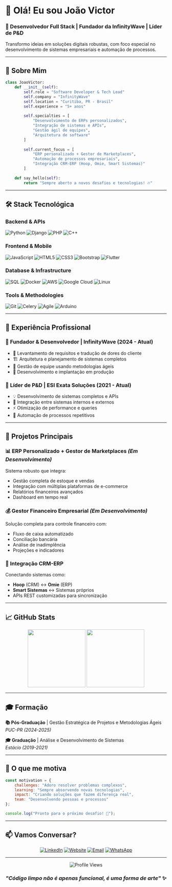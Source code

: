 # 👋 Olá! Eu sou João Victor

### 🚀 Desenvolvedor Full Stack | Fundador da InfinityWave | Líder de P&D

Transformo ideias em soluções digitais robustas, com foco especial no desenvolvimento de sistemas empresariais e automação de processos.

---

## 🎯 Sobre Mim

```python
class JoaoVictor:
    def __init__(self):
        self.role = "Software Developer & Tech Lead"
        self.company = "InfinityWave"
        self.location = "Curitiba, PR - Brasil"
        self.experience = "5+ anos"
        
        self.specialties = [
            "Desenvolvimento de ERPs personalizados",
            "Integração de sistemas e APIs",
            "Gestão ágil de equipes",
            "Arquitetura de software"
        ]
        
        self.current_focus = [
            "ERP personalizado + Gestor de Marketplaces",
            "Automação de processos empresariais",
            "Integração CRM-ERP (Hoop, Omie, Smart Sistemas)"
        ]
    
    def say_hello(self):
        return "Sempre aberto a novos desafios e tecnologias! 🔥"
```

---

## 🛠️ Stack Tecnológica

### **Backend & APIs**
![Python](https://img.shields.io/badge/Python-3776AB?style=for-the-badge&logo=python&logoColor=white)
![Django](https://img.shields.io/badge/Django-092E20?style=for-the-badge&logo=django&logoColor=white)
![PHP](https://img.shields.io/badge/PHP-777BB4?style=for-the-badge&logo=php&logoColor=white)
![C++](https://img.shields.io/badge/C++-00599C?style=for-the-badge&logo=cplusplus&logoColor=white)

### **Frontend & Mobile**
![JavaScript](https://img.shields.io/badge/JavaScript-F7DF1E?style=for-the-badge&logo=javascript&logoColor=black)
![HTML5](https://img.shields.io/badge/HTML5-E34F26?style=for-the-badge&logo=html5&logoColor=white)
![CSS3](https://img.shields.io/badge/CSS3-1572B6?style=for-the-badge&logo=css3&logoColor=white)
![Bootstrap](https://img.shields.io/badge/Bootstrap-563D7C?style=for-the-badge&logo=bootstrap&logoColor=white)
![Flutter](https://img.shields.io/badge/Flutter-02569B?style=for-the-badge&logo=flutter&logoColor=white)

### **Database & Infrastructure**
![SQL](https://img.shields.io/badge/SQL-4479A1?style=for-the-badge&logo=mysql&logoColor=white)
![Docker](https://img.shields.io/badge/Docker-2496ED?style=for-the-badge&logo=docker&logoColor=white)
![AWS](https://img.shields.io/badge/AWS-232F3E?style=for-the-badge&logo=amazon-aws&logoColor=white)
![Google Cloud](https://img.shields.io/badge/Google_Cloud-4285F4?style=for-the-badge&logo=google-cloud&logoColor=white)
![Linux](https://img.shields.io/badge/Linux-FCC624?style=for-the-badge&logo=linux&logoColor=black)

### **Tools & Methodologies**
![Git](https://img.shields.io/badge/Git-F05032?style=for-the-badge&logo=git&logoColor=white)
![Celery](https://img.shields.io/badge/Celery-37B24D?style=for-the-badge&logo=celery&logoColor=white)
![Agile](https://img.shields.io/badge/Agile-0052CC?style=for-the-badge&logo=agile&logoColor=white)
![Arduino](https://img.shields.io/badge/Arduino-00979D?style=for-the-badge&logo=arduino&logoColor=white)

---

## 💼 Experiência Profissional

### 🏢 **Fundador & Desenvolvedor** | InfinityWave (2024 - Atual)
- 🎯 Levantamento de requisitos e tradução de dores do cliente
- 🏗️ Arquitetura e planejamento de sistemas completos
- 👥 Gestão de equipe usando metodologias ágeis
- 🚀 Desenvolvimento e implantação em produção

### 🏢 **Líder de P&D** | ESI Exata Soluções (2021 - Atual)
- 💡 Desenvolvimento de sistemas completos e APIs
- 🔗 Integração entre sistemas internos e externos
- ⚡ Otimização de performance e queries
- 🤖 Automação de processos repetitivos

---

## 🚀 Projetos Principais

### 📊 **ERP Personalizado + Gestor de Marketplaces** *(Em Desenvolvimento)*
Sistema robusto que integra:
- Gestão completa de estoque e vendas
- Integração com múltiplas plataformas de e-commerce
- Relatórios financeiros avançados
- Dashboard em tempo real

### 💰 **Gestor Financeiro Empresarial** *(Em Desenvolvimento)*
Solução completa para controle financeiro com:
- Fluxo de caixa automatizado
- Conciliação bancária
- Análise de inadimplência
- Projeções e indicadores

### 🔗 **Integração CRM-ERP**
Conectando sistemas como:
- **Hoop** (CRM) ↔ **Omie** (ERP)
- **Smart Sistemas** ↔ Sistemas próprios
- APIs REST customizadas para sincronização

---

## 📈 GitHub Stats

<div align="center">
  <img height="180em" src="https://github-readme-stats.vercel.app/api?username=jvicctor&show_icons=true&theme=dark&include_all_commits=true&count_private=true"/>
  <img height="180em" src="https://github-readme-stats.vercel.app/api/top-langs/?username=jvicctor&layout=compact&langs_count=7&theme=dark"/>
</div>

---

## 🎓 Formação

**📚 Pós-Graduação** | Gestão Estratégica de Projetos e Metodologias Ágeis  
*PUC-PR (2024-2025)*

**🎓 Graduação** | Análise e Desenvolvimento de Sistemas  
*Estácio (2019-2021)*

---

## 🌟 O que me motiva

```javascript
const motivation = {
    challenges: "Adoro resolver problemas complexos",
    learning: "Sempre absorvendo novas tecnologias",
    impact: "Criando soluções que fazem diferença real",
    team: "Desenvolvendo pessoas e processos"
};

console.log("Pronto para o próximo desafio! 🚀");
```

---

## 📫 Vamos Conversar?

<div align="center">

[![LinkedIn](https://img.shields.io/badge/LinkedIn-0077B5?style=for-the-badge&logo=linkedin&logoColor=white)](https://www.linkedin.com/in/jvicctor/)
[![Website](https://img.shields.io/badge/Website-FF7139?style=for-the-badge&logo=firefox&logoColor=white)](https://www.infinitywave.com.br)
[![Email](https://img.shields.io/badge/Email-D14836?style=for-the-badge&logo=gmail&logoColor=white)](mailto:designer.jvicctor@gmail.com)
[![WhatsApp](https://img.shields.io/badge/WhatsApp-25D366?style=for-the-badge&logo=whatsapp&logoColor=white)](https://wa.me/5541991424871)

</div>

---

<div align="center">
  <img src="https://komarev.com/ghpvc/?username=jvicctor&color=blue&style=flat-square&label=Profile+Views" alt="Profile Views" />
</div>

<div align="center">
  
### *"Código limpo não é apenas funcional, é uma forma de arte"* ✨

</div>
